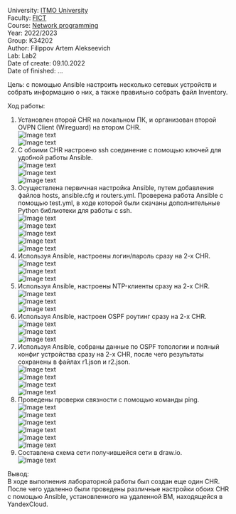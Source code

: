 University: [ITMO University](https://itmo.ru/ru/)  
Faculty: [FICT](https://fict.itmo.ru)  
Course: [Network programming](https://github.com/itmo-ict-faculty/network-programming)  
Year: 2022/2023  
Group: K34202  
Author: Filippov Artem Alekseevich  
Lab: Lab2  
Date of create: 09.10.2022  
Date of finished: ...  

Цель:  с помощью Ansible настроить несколько сетевых устройств и собрать информацию о них, а также правильно собрать файл Inventory.  

Ход работы:  

1.	Установлен второй CHR на локальном ПК, и организован второй OVPN Client (Wireguard) на втором CHR.  
![Image text](https://github.com/Artemchikus/2022_2023-network_programming-k34202-filippov_a_a/raw/main/lab2/images/1.png)  
![Image text](https://github.com/Artemchikus/2022_2023-network_programming-k34202-filippov_a_a/raw/main/lab2/images/2.png)  
2.	С обоими CHR настроено ssh соединение с помощью ключей для удобной работы Ansible.  
![Image text](https://github.com/Artemchikus/2022_2023-network_programming-k34202-filippov_a_a/raw/main/lab2/images/3.png)  
![Image text](https://github.com/Artemchikus/2022_2023-network_programming-k34202-filippov_a_a/raw/main/lab2/images/4.png)  
![Image text](https://github.com/Artemchikus/2022_2023-network_programming-k34202-filippov_a_a/raw/main/lab2/images/5.png)  
3.	Осуществлена первичная настройка Ansible, путем добавления файлов hosts, ansible.cfg и routers.yml. Проверена работа Ansible с помощью test.yml, в ходе которой были скачаны дополнительные Python библиотеки для работы с ssh.  
![Image text](https://github.com/Artemchikus/2022_2023-network_programming-k34202-filippov_a_a/raw/main/lab2/images/7.png)  
![Image text](https://github.com/Artemchikus/2022_2023-network_programming-k34202-filippov_a_a/raw/main/lab2/images/8.png)  
![Image text](https://github.com/Artemchikus/2022_2023-network_programming-k34202-filippov_a_a/raw/main/lab2/images/10.png)  
![Image text](https://github.com/Artemchikus/2022_2023-network_programming-k34202-filippov_a_a/raw/main/lab2/images/11.png)  
![Image text](https://github.com/Artemchikus/2022_2023-network_programming-k34202-filippov_a_a/raw/main/lab2/images/12.png)  
4.	Используя Ansible, настроены логин/пароль сразу на 2-х CHR.   
![Image text](https://github.com/Artemchikus/2022_2023-network_programming-k34202-filippov_a_a/raw/main/lab2/images/13.png)  
![Image text](https://github.com/Artemchikus/2022_2023-network_programming-k34202-filippov_a_a/raw/main/lab2/images/14.png)  
![Image text](https://github.com/Artemchikus/2022_2023-network_programming-k34202-filippov_a_a/raw/main/lab2/images/14.5.png)  
5.	Используя Ansible, настроены NTP-клиенты сразу на 2-х CHR.  
![Image text](https://github.com/Artemchikus/2022_2023-network_programming-k34202-filippov_a_a/raw/main/lab2/images/15.png)  
![Image text](https://github.com/Artemchikus/2022_2023-network_programming-k34202-filippov_a_a/raw/main/lab2/images/16.png)  
![Image text](https://github.com/Artemchikus/2022_2023-network_programming-k34202-filippov_a_a/raw/main/lab2/images/17.png)  
6.	Используя Ansible, настроен OSPF роутинг сразу на 2-х CHR.    
![Image text](https://github.com/Artemchikus/2022_2023-network_programming-k34202-filippov_a_a/raw/main/lab2/images/21.png)  
![Image text](https://github.com/Artemchikus/2022_2023-network_programming-k34202-filippov_a_a/raw/main/lab2/images/19.png)  
![Image text](https://github.com/Artemchikus/2022_2023-network_programming-k34202-filippov_a_a/raw/main/lab2/images/20.png)  
7.	Используя Ansible, собраны данные по OSPF топологии и полный конфиг устройства сразу на 2-х CHR, после чего результаты сохранены в файлах r1.json и r2.json.  
![Image text](https://github.com/Artemchikus/2022_2023-network_programming-k34202-filippov_a_a/raw/main/lab2/images/22.png)  
![Image text](https://github.com/Artemchikus/2022_2023-network_programming-k34202-filippov_a_a/raw/main/lab2/images/23.png)  
![Image text](https://github.com/Artemchikus/2022_2023-network_programming-k34202-filippov_a_a/raw/main/lab2/images/24.png)  
![Image text](https://github.com/Artemchikus/2022_2023-network_programming-k34202-filippov_a_a/raw/main/lab2/images/25.png)  
8. Проведены проверки связности с помощью команды ping.  
![Image text](https://github.com/Artemchikus/2022_2023-network_programming-k34202-filippov_a_a/raw/main/lab2/images/26.png)  
![Image text](https://github.com/Artemchikus/2022_2023-network_programming-k34202-filippov_a_a/raw/main/lab2/images/27.png)  
![Image text](https://github.com/Artemchikus/2022_2023-network_programming-k34202-filippov_a_a/raw/main/lab2/images/28.png)  
![Image text](https://github.com/Artemchikus/2022_2023-network_programming-k34202-filippov_a_a/raw/main/lab2/images/29.png)  
![Image text](https://github.com/Artemchikus/2022_2023-network_programming-k34202-filippov_a_a/raw/main/lab2/images/30.png)  
![Image text](https://github.com/Artemchikus/2022_2023-network_programming-k34202-filippov_a_a/raw/main/lab2/images/31.png)  
9. Составлена схема сети получившейся сети в draw.io.  
![Image text](https://github.com/Artemchikus/2022_2023-network_programming-k34202-filippov_a_a/raw/main/lab2/images/32.png)  

Вывод:  
В ходе выполнения лабораторной работы был создан еще один CHR. После чего удаленно были проведены различные настройки обоих CHR с помощью Ansible, установленного на удаленной ВМ, находящейся в YandexCloud.  
